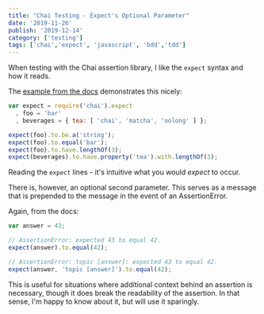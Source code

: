 ```yaml
---
title: "Chai Testing - Expect's Optional Parameter"
date: '2019-11-26'
publish: '2019-12-14'
category: ['testing']
tags: ['chai','expect', 'javascript', 'bdd','tdd']
---
```


When testing with the Chai assertion library, I like the `expect` syntax and how it reads.

The [example from the docs](https://www.chaijs.com/guide/styles/#expect) demonstrates this nicely:

```javascript
var expect = require('chai').expect
  , foo = 'bar'
  , beverages = { tea: [ 'chai', 'matcha', 'oolong' ] };

expect(foo).to.be.a('string');
expect(foo).to.equal('bar');
expect(foo).to.have.lengthOf(3);
expect(beverages).to.have.property('tea').with.lengthOf(3);
```

Reading the `expect` lines - it's intuitive what you would _expect_ to occur.

There is, however, an optional second parameter. This serves as a message that is prepended to the message in the event of an AssertionError.

Again, from the docs:
```javascript
var answer = 43;

// AssertionError: expected 43 to equal 42.
expect(answer).to.equal(42);

// AssertionError: topic [answer]: expected 43 to equal 42.
expect(answer, 'topic [answer]').to.equal(42);
```

This is useful for situations where additional context behind an assertion is necessary, though it does break the readability of the assertion. In that sense, I'm happy to know about it, but will use it sparingly.

